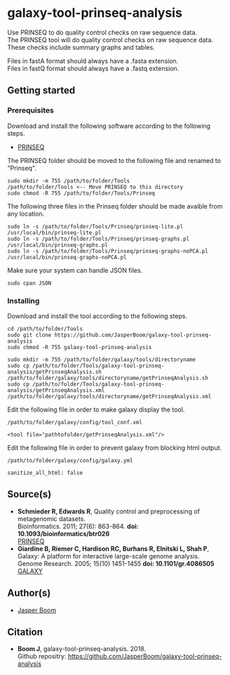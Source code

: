 # galaxy-tool-prinseq-analysis
Use PRINSEQ to do quality control checks on raw sequence data.  
The PRINSEQ tool will do quality control checks on raw sequence data. These checks include summary graphs and tables.

Files in fastA format should always have a .fasta extension.  
Files in fastQ format should always have a .fastq extension.

## Getting started

### Prerequisites
Download and install the following software according to the following steps.
* [PRINSEQ](https://sourceforge.net/projects/prinseq/files/)

The PRINSEQ folder should be moved to the following file and renamed to "Prinseq".
```
sudo mkdir -m 755 /path/to/folder/Tools
/path/to/folder/Tools <-- Move PRINSEQ to this directory
sudo chmod -R 755 /path/to/folder/Tools/Prinseq
```
The following three files in the Prinseq folder should be made avaible from any location.
```
sudo ln -s /path/to/folder/Tools/Prinseq/prinseq-lite.pl /usr/local/bin/prinseq-lite.pl
sudo ln -s /path/to/folder/Tools/Prinseq/prinseq-graphs.pl /usr/local/bin/prinseq-graphs.pl
sudo ln -s /path/to/folder/Tools/Prinseq/prinseq-graphs-noPCA.pl /usr/local/bin/prinseq-graphs-noPCA.pl
```
Make sure your system can handle JSON files.
```
sudo cpan JSON
```

### Installing
Download and install the tool according to the following steps.
```
cd /path/to/folder/Tools
sudo git clone https://github.com/JasperBoom/galaxy-tool-prinseq-analysis
sudo chmod -R 755 galaxy-tool-prinseq-analysis
```
```
sudo mkdir -m 755 /path/to/folder/galaxy/tools/directoryname
sudo cp /path/to/folder/Tools/galaxy-tool-prinseq-analysis/getPrinseqAnalysis.sh /path/to/folder/galaxy/tools/directoryname/getPrinseqAnalysis.sh
sudo cp /path/to/folder/Tools/galaxy-tool-prinseq-analysis/getPrinseqAnalysis.xml /path/to/folder/galaxy/tools/directoryname/getPrinseqAnalysis.xml
```
Edit the following file in order to make galaxy display the tool.
```
/path/to/folder/galaxy/config/tool_conf.xml
```
```
<tool file="pathtofolder/getPrinseqAnalysis.xml"/>
```
Edit the following file in order to prevent galaxy from blocking html output.
```
/path/to/folder/galaxy/config/galaxy.yml
```
```
sanitize_all_html: false
```

## Source(s)
* __Schmieder R, Edwards R__, Quality control and preprocessing of metagenomic datasets.  
  Bioinformatics. 2011; 27(6): 863-864. __doi: 10.1093/bioinformatics/btr026__  
  [PRINSEQ](http://prinseq.sourceforge.net/)
* __Giardine B, Riemer C, Hardison RC, Burhans R, Elnitski L, Shah P__,  
  Galaxy: A platform for interactive large-scale genome analysis.  
  Genome Research. 2005; 15(10) 1451-1455 __doi: 10.1101/gr.4086505__  
  [GALAXY](https://www.galaxyproject.org/)
  
## Author(s)
* [Jasper Boom](https://github.com/JasperBoom)

## Citation
* __Boom J__, galaxy-tool-prinseq-analysis. 2018.  
  Github repositry: https://github.com/JasperBoom/galaxy-tool-prinseq-analysis
